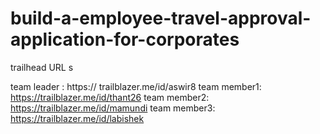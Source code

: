 # build-a-employee-travel-approval-application-for-corporates

trailhead URL s

team leader : https:// trailblazer.me/id/aswir8
team member1: https://trailblazer.me/id/thant26
team member2: https://trailblazer.me/id/mamundi
team member3: https://trailblazer.me/id/labishek
